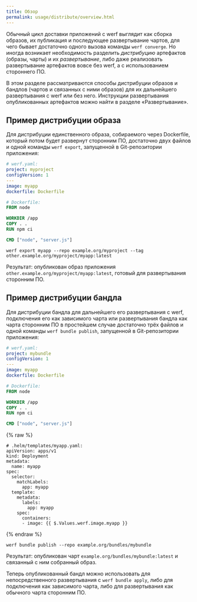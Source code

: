 ```yaml
---
title: Обзор
permalink: usage/distribute/overview.html
---
```


Обычный цикл доставки приложений с werf выглядит как сборка образов, их публикация и последующее развертывание чартов, для чего бывает достаточно одного вызова команды `werf converge`. Но иногда возникает необходимость разделить *дистрибуцию* артефактов (образы, чарты) и их *развертывание*, либо даже реализовать развертывание артефактов вовсе без werf, а с использованием стороннего ПО.

В этом разделе рассматриваются способы дистрибуции образов и бандлов (чартов и связанных с ними образов) для их дальнейшего развертывания с werf или без него. Инструкции развертывания опубликованных артефактов можно найти в разделе «Развертывание».

## Пример дистрибуции образа

Для дистрибуции единственного образа, собираемого через Dockerfile, который потом будет развернут сторонним ПО, достаточно двух файлов и одной команды `werf export`, запущенной в Git-репозитории приложения:

```yaml
# werf.yaml:
project: myproject
configVersion: 1
---
image: myapp
dockerfile: Dockerfile
```

```dockerfile
# Dockerfile:
FROM node

WORKDIR /app
COPY . .
RUN npm ci

CMD ["node", "server.js"]
```

```shell
werf export myapp --repo example.org/myproject --tag other.example.org/myproject/myapp:latest
```

Результат: опубликован образ приложения `other.example.org/myproject/myapp:latest`, готовый для развертывания сторонним ПО.

## Пример дистрибуции бандла

Для дистрибуции бандла для дальнейшего его развертывания с werf, подключения его как зависимого чарта или развертывания бандла как чарта сторонним ПО в простейшем случае достаточно трёх файлов и одной команды `werf bundle publish`, запущенной в Git-репозитории приложения:

```yaml
# werf.yaml:
project: mybundle
configVersion: 1
---
image: myapp
dockerfile: Dockerfile
```

```dockerfile
# Dockerfile:
FROM node

WORKDIR /app
COPY . .
RUN npm ci

CMD ["node", "server.js"]
```

{% raw %}

```
# .helm/templates/myapp.yaml:
apiVersion: apps/v1
kind: Deployment
metadata:
  name: myapp
spec:
  selector:
    matchLabels:
      app: myapp
  template:
    metadata:
      labels:
        app: myapp
    spec:
      containers:
      - image: {{ $.Values.werf.image.myapp }}
```

{% endraw %}

```shell
werf bundle publish --repo example.org/bundles/mybundle
```

Результат: опубликован чарт `example.org/bundles/mybundle:latest` и связанный с ним собранный образ.

Теперь опубликованный бандл можно использовать для непосредственного развертывания с `werf bundle apply`, либо для подключения как зависимого чарта, либо для развертывания как обычного чарта сторонним ПО.
